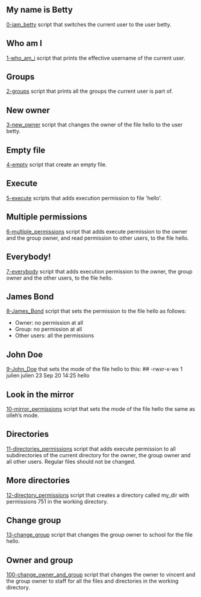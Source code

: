 ## My name is Betty
[0-iam_betty](./0-iam_betty) script that switches the current user to the user betty.
## Who am I
[1-who_am_i](./1-who_am_i) script that prints the effective username of the current user.
## Groups
[2-groups](./2-groups) script that prints all the groups the current user is part of.
## New owner
[3-new_owner](./3-new_owner) script  that changes the owner of the file hello to the user betty.
## Empty file
[4-empty](./4-empty) script that create an empty file.
## Execute
[5-execute](./5-execute) scripts that adds execution permission to file 'hello'.
## Multiple permissions
[6-multiple_permissions](./6-multiple_permissions) script that adds execute permission to the owner and the group owner, and read permission to other users, to the file hello.
## Everybody!
[7-everybody](./7-everybody) script that adds execution permission to the owner, the group owner and the other users, to the file hello.
## James Bond
[8-James_Bond](./8-James_Bond) script that sets the permission to the file hello as follows:
- Owner: no permission at all
- Group: no permission at all
- Other users: all the permissions
## John Doe
[9-John_Doe](./9-John_Doe) that sets the mode of the file hello to this: ## -rwxr-x-wx 1 julien julien 23 Sep 20 14:25 hello
## Look in the mirror
[10-mirror_permissions](./10-mirror_permissions) script that sets the mode of the file hello the same as olleh’s mode.
## Directories
[11-directories_permissions](./11-directories_permissions) script that adds execute permission to all subdirectories of the current directory for the owner, the group owner and all other users. Regular files should not be changed.
## More directories
[12-directory_permissions](./12-directory_permissions) script that creates a directory called my_dir with permissions 751 in the working directory.
## Change group
[13-change_group](./13-change_group) script that changes the group owner to school for the file hello.
## Owner and group
[100-change_owner_and_group](./100-change_owner_and_group) script that changes the owner to vincent and the group owner to staff for all the files and directories in the working directory.